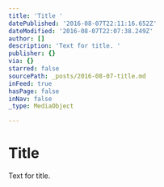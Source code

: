 ```yaml
---
title: 'Title '
datePublished: '2016-08-07T22:11:16.652Z'
dateModified: '2016-08-07T22:07:38.249Z'
author: []
description: 'Text for title. '
publisher: {}
via: {}
starred: false
sourcePath: _posts/2016-08-07-title.md
inFeed: true
hasPage: false
inNav: false
_type: MediaObject

---
```

# Title 

Text for title.